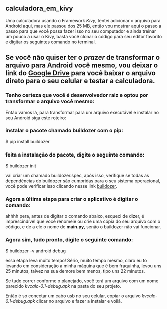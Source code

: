 ## calculadora_em_kivy

Uma calculadora usando o Framework *Kivy*, tentei adicionar o arquivo para Android aqui, mas ele passou dos 25 MB, então vou mostrar aqui o passo a passo para que você possa fazer isso no seu computador e ainda treinar um pouco a usar o Kivy, basta você clonar o código para seu editor favorito e digitar os seguintes comando no terminal.

## Se você não quiser ter o *prazer* de transformar o arquivo para Android você mesmo, vou deixar o link do [Google Drive](https://drive.google.com/file/d/1gdXdRKWNmyNxq2S3683MU_UuCiU9Oavk/view?usp=sharing) para você baixar o arquivo direto para o seu celular e testar a calculadora.

### Tenho certeza que você é desenvolvedor raiz e optou por transformar o arquivo você mesmo:

Então vamos lá, para transformar para um arquivo executável e instalar no seu Android siga este roteiro:

### instalar o pacote chamado buildozer com o pip:
$ pip install buildozer

### feita a instalação do pacote, digite o seguinte comando:
$ buildozer init

vai criar um chamado buildozer.spec, após isso, verifique se todas as dependências do buildozer são cumpridas para o seu sistema operacional, você pode verificar isso clicando nesse link [buildozer](https://buildozer.readthedocs.io/en/latest/installation.html#targeting-android).

### Agora a última etapa para criar o aplicativo é digitar o comando: 

ahhhh pera, antes de digitar o comando abaixo, esqueci de dizer, é imprescindível que você renomeie ou crie uma cópia do seu arquivo com o código, e de a ele o nome de **main.py**, senão o buildozer não vai funcionar.

### Agora sim, tudo pronto, digite o seguinte comando:
$ buildozer -v android debug

essa etapa leva muito tempo! Sério, muito tempo mesmo, claro eu to levando em consideração a minha máquina que é bem fraquinha, levou uns 25 minutos, talvez na sua demore bem menos, tipo uns 22 minutos.

Se tudo correr conforme o planejado, você terá um arquivo com um nome parecido *kvcalc-0.1-debug.apk* na pasta do seu projeto.

Então é só conectar um cabo usb no seu celular, copiar o arquivo *kvcalc-0.1-debug.apk* clicar no arquivo e fazer a instalar e voilá.
